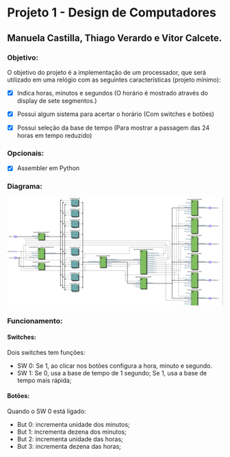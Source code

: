# Projeto 1 - Design de Computadores
## Manuela Castilla, Thiago Verardo e Vitor Calcete.


### Objetivo:
O objetivo do projeto é a implementação de um processador, que será utilizado em uma relógio com as seguintes características (projeto mínimo):

- [x] Indica horas, minutos e segundos
 (O horário é mostrado através do display de sete segmentos.)

- [x] Possui algum sistema para acertar o horário
 (Com switches e botões)

- [x] Possui seleção da base de tempo
 (Para mostrar a passagem das 24 horas em tempo reduzido)
 
 ### Opcionais:

- [x] Assembler em Python

### Diagrama:
<p align="center">
  <img src = "entrega/Diagrama.png" width="1000" title="RTL viewer">
</p>

### Funcionamento:

#### Switches:
Dois switches tem funções:

<ul>
  <li>SW 0: Se 1, ao clicar nos botões configura a hora, minuto e segundo.</li>
  <li>SW 1: Se 0, usa a base de tempo de 1 segundo; Se 1, usa a base de tempo mais rápida;</li>
</ul>

#### Botões:

Quando o SW 0 está ligado:

<ul>
  <li>But 0: incrementa unidade dos minutos;</li>
  <li>But 1: incrementa dezena dos minutos;</li>
  <li>But 2: incrementa unidade das horas;</li>
  <li>But 3: incrementa dezena das horas;</li>
</ul>
